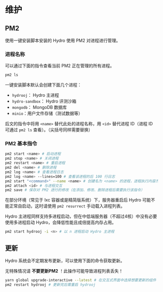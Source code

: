 # 维护

## PM2

使用一键安装脚本安装的 Hydro 使用 PM2 对进程进行管理。

### 进程名称

可以通过下面的指令查看当前 PM2 正在管理的所有进程。

```sh
pm2 ls
```

一键安装脚本默认会创建下面几个进程：

- `hydrooj`： Hydro 主进程
- `hydro-sandbox`： Hydro 评测沙箱
- `mongodb`： MongoDB 数据库
- `minio`：用户文件存储（测试数据等）

后文的指令中将用 `<name>` 替代此处的进程名称，用 `<id>` 替代进程 ID（进程 ID 可通过 `pm2 ls` 查看）。（尖括号同样需要替换）

### PM2 基本指令

```sh
pm2 start <name> # 启动进程
pm2 stop <name> # 关闭进程
pm2 restart <name> # 重启进程
pm2 del <name> # 删除进程
pm2 log <name> # 查看进程日志
pm2 log <name> --lines=100 # 查看该进程的后 100 行日志
pm2 start "<command>" --name <name> # 创建名为 <name> 的进程，进程执行内容为 <command>
pm2 attach <id> # 与进程交互
pm2 save # 保存对 PM2 进行的修改（在添加、修改、删除进程后需要执行该指令）
```

在部分环境（常见于 lxc 容器或是精简版系统）下，服务器重启后 Hydro 可能不能正常自启动，这时请使用 `pm2 resurrect` 手动载入进程列表。

Hydro 主进程同样支持多进程启动，但在中低端服务器（不超过4核）中没有必要使用多进程启动 Hydro，会降低性能且成倍提高内存占用。

```sh
pm2 start hydrooj -i <n> # 以 n 进程启动 Hydro 主进程
```

## 更新

Hydro 系统会不定期发布更新，可以使用下面的命令获取更新。

无特殊情况请 **不要更新PM2** ！此操作可能导致进程列表丢失！

```sh
yarn global upgrade-interactive --latest # 在交互式界面中选择想要更新的组件
pm2 restart hydrooj # 更新完后需重启 hydrooj
```
